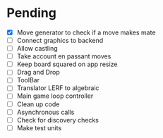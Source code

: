 # Pending

- [X] Move generator to check if a move makes mate
- [ ] Connect graphics to backend
- [ ] Allow castling
- [ ] Take account en passant moves
- [ ] Keep board squared on app resize
- [ ] Drag and Drop
- [ ] ToolBar
- [ ] Translator LERF to algebraic
- [ ] Main game loop controller
- [ ] Clean up code
- [ ] Asynchronous calls
- [ ] Check for discovery checks
- [ ] Make test units